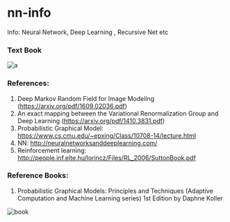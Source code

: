 # nn-info
Info: Neural Network, Deep Learning , Recursive Net etc









### Text Book
![a](https://images-na.ssl-images-amazon.com/images/I/51b1PWBu6uL._SX354_BO1,204,203,200_.jpg)






### References:
1. Deep Markov Random Field for Image Modeling (https://arxiv.org/pdf/1609.02036.pdf)
2. An exact mapping between the Variational Renormalization Group and Deep Learning (https://arxiv.org/pdf/1410.3831.pdf)
3. Probabilistic Graphical Model: https://www.cs.cmu.edu/~epxing/Class/10708-14/lecture.html
4. NN: http://neuralnetworksanddeeplearning.com/
5. Reinforcement learning: http://people.inf.elte.hu/lorincz/Files/RL_2006/SuttonBook.pdf


### Reference Books:

1. Probabilistic Graphical Models: Principles and Techniques (Adaptive Computation and Machine Learning series) 1st Edition by Daphne Koller 

![book](https://images-na.ssl-images-amazon.com/images/I/412Q24g5bGL._SX442_BO1,204,203,200_.jpg)


